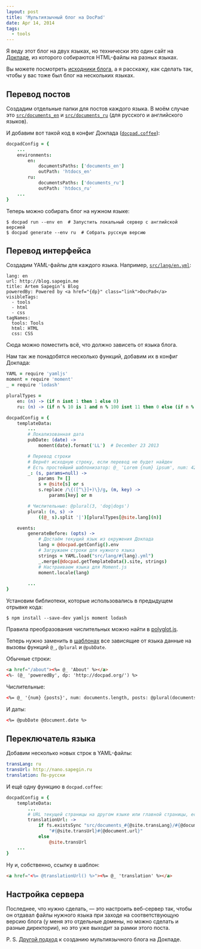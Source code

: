 ```yaml
---
layout: post
title: 'Мультиязычный блог на DocPad'
date: Apr 14, 2014
tags:
  - tools
---
```


Я веду этот блог на двух языках, но технически это один сайт на [Докпаде](http://docpad.org/), из которого собираются HTML-файлы на разных языках.

Вы можете посмотреть [исходники блога](https://github.com/sapegin/blog.sapegin.me), а я расскажу, как сделать так, чтобы у вас тоже был блог на нескольких языках.

## Перевод постов

Создадим отдельные папки для постов каждого языка. В моём случае это [`src/documents_en`](https://github.com/sapegin/blog.sapegin.me/tree/master/src/documents_en) и [`src/documents_ru`](https://github.com/sapegin/blog.sapegin.me/tree/master/src/documents_ru) (для русского и английского языков).

И добавим вот такой код в конфиг Докпада ([`docpad.coffee`](https://github.com/sapegin/blog.sapegin.me/blob/master/docpad.coffee)):

```coffee
docpadConfig = {
	...
	environments:
		en:
			documentsPaths: ['documents_en']
			outPath: 'htdocs_en'
		ru:
			documentsPaths: ['documents_ru']
			outPath: 'htdocs_ru'
	...
}
```

Теперь можно собирать блог на нужном языке:

```
$ docpad run --env en  # Запустить локальный сервер с английской версией
$ docpad generate --env ru  # Собрать русскую версию
```

## Перевод интерфейса

Создадим YAML-файлы для каждого языка. Например, [`src/lang/en.yml`](https://github.com/sapegin/blog.sapegin.me/blob/master/src/lang/en.yml):

```
lang: en
url: http://blog.sapegin.me
title: Artem Sapegin’s Blog
poweredBy: Powered by <a href="{dp}" class="link">DocPad</a>
visibleTags:
  - tools 
  - html
  - css
tagNames:
  tools: Tools
  html: HTML
  css: CSS
```

Сюда можно поместить всё, что должно зависеть от языка блога.

Нам так же понадобятся несколько функций, добавим их в конфиг Докпада:

```coffee
YAML = require 'yamljs'
moment = require 'moment'
_ = require 'lodash'

pluralTypes =
	en: (n) -> (if n isnt 1 then 1 else 0)
	ru: (n) -> (if n % 10 is 1 and n % 100 isnt 11 then 0 else (if n % 10 >= 2 and n % 10 <= 4 and (n % 100 < 10 or n % 100 >= 20) then 1 else 2))

docpadConfig = {
	templateData:
		...
		# Локализованная дата
		pubDate: (date) ->
			moment(date).format('LL')  # December 23 2013

		# Перевод строки
		# Вернёт исходную строку, если перевод не будет найден
		# Есть простейший шаблонизатор: @_ 'Lorem {num} ipsum', num: 42
		_: (s, params=null) ->
			params ?= []
			s = @site[s] or s
			s.replace /\{([^\}]+)\}/g, (m, key) ->
				params[key] or m

		# Числительные: @plural(3, 'dog|dogs')
		plural: (n, s) ->
			((@_ s).split '|')[pluralTypes[@site.lang](n)]

	events:
		generateBefore: (opts) ->
			# Достаём текущий язык из окружения Докпада
			lang = @docpad.getConfig().env
			# Загружаем строки для нужного языка
			strings = YAML.load("src/lang/#{lang}.yml")
			_.merge(@docpad.getTemplateData().site, strings)
			# Настраиваем языка для Moment.js
			moment.locale(lang)
		
		...
}
```

Установим библиотеки, которые использовались в предыдущем отрывке кода:

```
$ npm install --save-dev yamljs moment lodash
```

Правила преобразования числительных можно найти в [polyglot.js](https://github.com/airbnb/polyglot.js/blob/master/lib/polyglot.js).

Теперь нужно заменить в [шаблонах](https://github.com/sapegin/blog.sapegin.me/tree/master/src/layouts) все зависящие от языка данные на вызовы функций `@_`, `@plural` и `@pubDate`.

Обычные строки:

```html
<a href="/about"><%= @_ 'About' %></a>
<%- (@_ 'poweredBy', dp: 'http://docpad.org/') %>
```

Числительные:

```html
<%= @_ '{num} {posts}', num: documents.length, posts: @plural(documents.length, 'post|posts') %>
```

И даты:

```html
<%= @pubDate @document.date %>
```

## Переключатель языка

Добавим несколько новых строк в YAML-файлы:

```yaml
transLang: ru
transUrl: http://nano.sapegin.ru
translation: По-русски
```

И ещё одну функцию в `docpad.coffee`:

```coffee
docpadConfig = {
	templateData:
		...
		# URL текущей страницы на другом языке или главной страницы, если для текущей страницы нет перевода
		translationUrl: ->
			if fs.existsSync "src/documents_#{@site.transLang}/#{@document.relativePath}"
				"#{@site.transUrl}#{@document.url}"
			else
				@site.transUrl
    ...
}
```

Ну и, собственно, ссылку в шаблон:

```html
<a href="<%= @translationUrl() %>"><%= @_ 'translation' %></a>
```

## Настройка сервера

Последнее, что нужно сделать, — это настроить веб-сервер так, чтобы он отдавал файлы нужного языка при заходе на соответствующую версию блога (у меня это отдельные домены, но можно сделать и разные директории), но это уже выходит за рамки этого поста.

P. S. [Другой подход](http://nylnook.com/en/blog/docpad-i18n) к созданию мультиязычного блога на Докпаде.
